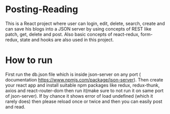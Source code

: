 # Posting-Reading
This is a React project where user can  login, edit, delete, search, create and can save his blogs into a JSON server by using concepts of REST like patch, get, delete and post. Also basic concepts of react-redux, form-redux, state and hooks are also used in this project.

# How to run
First run the db.json file which is inside json-server on any port ( documentation https://www.npmjs.com/package/json-server). Then create your react app and install suitable npm packages like redux, redux-thunk, axios and react-router-dom then run it(make sure to not run it on same port of json-server). If by chance it shows error of load undefined (which it rarely does) then please reload once or twice and then you can easily post and read.
